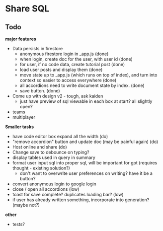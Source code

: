 # Share SQL

## Todo
**major features**
* Data persists in firestore
    * anonymous firestore login in _app.js (done)
    * when login, create doc for the user, with user id (done)
    * for user, if no code data, create tutorial post (done)
    * load user posts and display them (done)
    * move state up to _app.js (which runs on top of index), and turn into context so easier to access everywhere (done)
    * all accordions need to write document state by index. (done)
    * save button. (done)
* Come up with design v2 - tough, ask kaiden
    * just have preview of sql viewable in each box at start? all slightly open?
* teams
* multiplayer

**Smaller tasks**
* have code editor box expand all the width (do)
* "remove accordion" button and update doc (may be painful again) (do)
* Host online and share (do)
* Change save to debounce on typing?
* display tables used in query in summary
* format user input sql into proper sql, will be important for gpt (requires thought - existing solution?)
    * don't want to overwrite user preferences on writing? have it be a button?
* convert anonymous login to google login
* close / open all accordions (low)
* toast for save complete? duplicates loading bar? (low)
* if user has already written something, incorporate into generation? (maybe not?)

**other**
* tests?